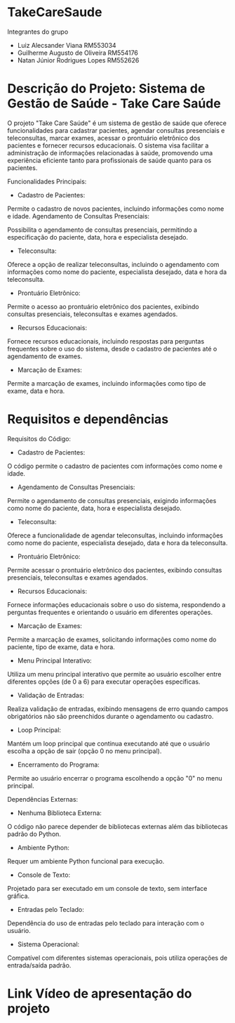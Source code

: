 # TakeCareSaude

Integrantes do grupo

- Luiz Alecsander Viana RM553034
- Guilherme Augusto de Oliveira RM554176
- Natan Júnior Rodrigues Lopes RM552626


# Descrição do Projeto: Sistema de Gestão de Saúde - Take Care Saúde

O projeto "Take Care Saúde" é um sistema de gestão de saúde que oferece funcionalidades para cadastrar pacientes, agendar consultas presenciais e teleconsultas, marcar exames, acessar o prontuário eletrônico dos pacientes e fornecer recursos educacionais. O sistema visa facilitar a administração de informações relacionadas à saúde, promovendo uma experiência eficiente tanto para profissionais de saúde quanto para os pacientes.

Funcionalidades Principais:

- Cadastro de Pacientes:

Permite o cadastro de novos pacientes, incluindo informações como nome e idade.
Agendamento de Consultas Presenciais:

Possibilita o agendamento de consultas presenciais, permitindo a especificação do paciente, data, hora e especialista desejado.

- Teleconsulta:

Oferece a opção de realizar teleconsultas, incluindo o agendamento com informações como nome do paciente, especialista desejado, data e hora da teleconsulta.

- Prontuário Eletrônico:

Permite o acesso ao prontuário eletrônico dos pacientes, exibindo consultas presenciais, teleconsultas e exames agendados.

- Recursos Educacionais:

Fornece recursos educacionais, incluindo respostas para perguntas frequentes sobre o uso do sistema, desde o cadastro de pacientes até o agendamento de exames.

- Marcação de Exames:

Permite a marcação de exames, incluindo informações como tipo de exame, data e hora.



# Requisitos e dependências

Requisitos do Código:

- Cadastro de Pacientes:

O código permite o cadastro de pacientes com informações como nome e idade.

- Agendamento de Consultas Presenciais:

Permite o agendamento de consultas presenciais, exigindo informações como nome do paciente, data, hora e especialista desejado.

- Teleconsulta:

Oferece a funcionalidade de agendar teleconsultas, incluindo informações como nome do paciente, especialista desejado, data e hora da teleconsulta.

- Prontuário Eletrônico:

Permite acessar o prontuário eletrônico dos pacientes, exibindo consultas presenciais, teleconsultas e exames agendados.

- Recursos Educacionais:

Fornece informações educacionais sobre o uso do sistema, respondendo a perguntas frequentes e orientando o usuário em diferentes operações.

- Marcação de Exames:

Permite a marcação de exames, solicitando informações como nome do paciente, tipo de exame, data e hora.

- Menu Principal Interativo:

Utiliza um menu principal interativo que permite ao usuário escolher entre diferentes opções (de 0 a 6) para executar operações específicas.

- Validação de Entradas:

Realiza validação de entradas, exibindo mensagens de erro quando campos obrigatórios não são preenchidos durante o agendamento ou cadastro.

- Loop Principal:

Mantém um loop principal que continua executando até que o usuário escolha a opção de sair (opção 0 no menu principal).

- Encerramento do Programa:

Permite ao usuário encerrar o programa escolhendo a opção "0" no menu principal.

Dependências Externas:

- Nenhuma Biblioteca Externa:

O código não parece depender de bibliotecas externas além das bibliotecas padrão do Python.

- Ambiente Python:

Requer um ambiente Python funcional para execução.

- Console de Texto:

Projetado para ser executado em um console de texto, sem interface gráfica.

- Entradas pelo Teclado:

Dependência do uso de entradas pelo teclado para interação com o usuário.

- Sistema Operacional:

Compatível com diferentes sistemas operacionais, pois utiliza operações de entrada/saída padrão.



# Link Vídeo de apresentação do projeto

